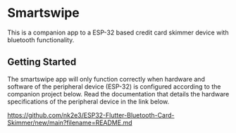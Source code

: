 # Smartswipe

This is a companion app to a ESP-32 based credit card skimmer device with bluetooth functionality. 

## Getting Started

The smartswipe app will only function correctly when hardware and software of the peripheral device (ESP-32) is configured according to the companion project below. Read the documentation that details the hardware specifications of the peripheral device in the link below.

https://github.com/nk2e3/ESP32-Flutter-Bluetooth-Card-Skimmer/new/main?filename=README.md



